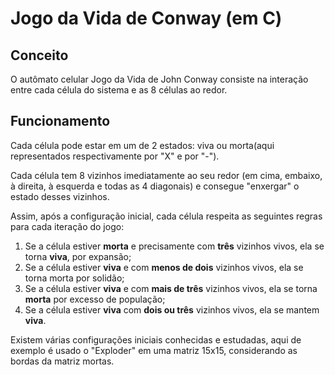 # Jogo da Vida de Conway (em C)
## Conceito
O autômato celular Jogo da Vida de John Conway consiste na interação entre cada célula do sistema e as 8 células ao redor.

## Funcionamento 
Cada célula pode estar em um de 2 estados: viva ou morta(aqui representados respectivamente por "X" e por "-").

Cada célula tem 8 vizinhos imediatamente ao seu redor (em cima, embaixo, à direita, à esquerda e todas as 4 diagonais) e consegue "enxergar" o estado desses vizinhos. 

Assim, após a configuração inicial, cada célula respeita as seguintes regras para cada iteração do jogo:

1. Se a célula estiver **morta** e precisamente com **três** vizinhos vivos, ela se torna **viva**, por expansão;
2. Se a célula estiver **viva** e com **menos de dois** vizinhos vivos, ela se torna morta por solidão;
3. Se a célula estiver **viva**  e com **mais de três** vizinhos vivos, ela se torna **morta** por excesso de população;
4. Se a célula estiver **viva** com **dois ou três** vizinhos vivos, ela se mantem **viva**.
 
Existem várias configurações iniciais conhecidas e estudadas, aqui de exemplo é usado o "Exploder" em uma matriz 15x15, considerando as bordas da matriz mortas.